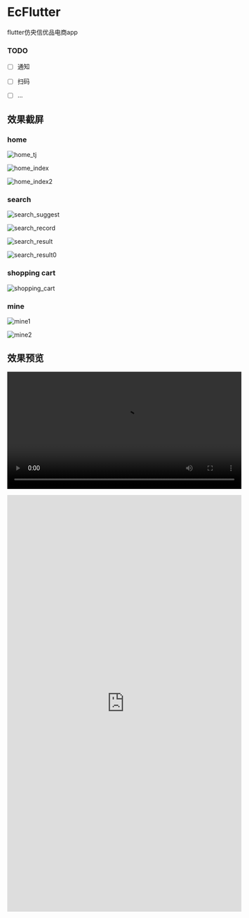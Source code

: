 # EcFlutter
flutter仿央信优品电商app



### TODO

- [ ] 通知
- [ ] 扫码
- [ ] ...



## 效果截屏

### home

![home_tj](assets/README.assets/home_tj.jpg)

![home_index](assets/README.assets/home_index.jpg)

![home_index2](assets/README.assets/home_index2.jpg)



### search

![search_suggest](assets/README.assets/search_suggest.jpg)

![search_record](assets/README.assets/search_record.jpg)

![search_result](assets/README.assets/search_result.jpg)

![search_result0](assets/README.assets/search_result0.jpg)



### shopping cart

![shopping_cart](assets/README.assets/shopping_cart.jpg)



### mine

![mine1](assets/README.assets/mine1.jpg)

![mine2](assets/README.assets/mine2.jpg)





## 效果预览

<video  width="540" hegiht="960" src="assets/README.assets/ec_flutter.mp4"></video>

<iframe width="540" height="960" src="https://github.com/Ethereal-Coder/EcFlutter/blob/master/assets/README.assets/ec_flutter.mp4" frameborder="0" allowfullscreen></iframe>